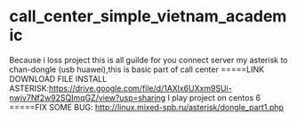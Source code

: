 # call_center_simple_vietnam_academic
Because i loss project this is all guilde for you
connect server my asterisk to chan-dongle (usb huawei),this is basic part of call center
=====LINK DOWNLOAD FILE INSTALL ASTERISK:https://drive.google.com/file/d/1AXlx6UXxm9SUi-nwjv7Nf2w92SQImqGZ/view?usp=sharing
I play project on centos 6
=====FIX SOME BUG: http://linux.mixed-spb.ru/asterisk/dongle_part1.php

